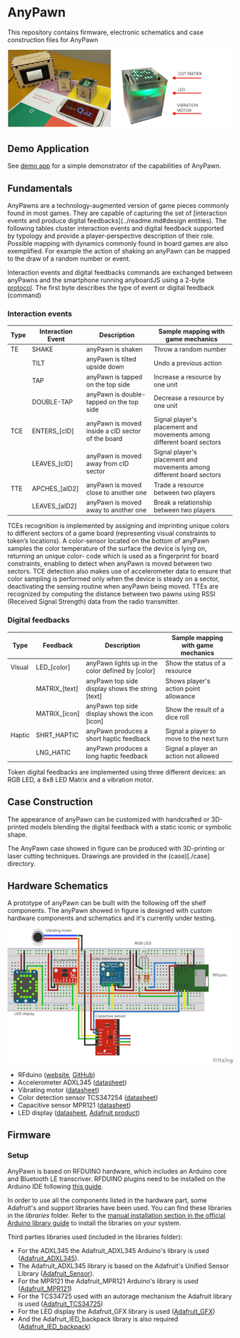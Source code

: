 # AnyPawn

This repository contains firmware, electronic schematics and case construction files for AnyPawn

![Photo](imgs/tokens.png)

## Demo Application
See [demo app](../games/demo-app) for a simple demonstrator of the capabilities of AnyPawn.

## Fundamentals

AnyPawns are a technology-augmented version of game pieces commonly found in most games. They are capable of capturing the set of [interaction events and produce digital feedbacks](../readme.md#design entities). The following tables cluster interaction events and digital feedback supported by typology and provide a player-perspective description of their role. Possible mapping with dynamics commonly found in board games are also exemplified. For example the action of shaking an anyPawn can be mapped to the draw of a random number or event.

Interaction events and digital feedbacks commands are exchanged between anyPawns and the smartphone running anyboardJS using a 2-byte [protocol](./firmware/anypawn/protocol.h). The first byte describes the type of event or digital feedback (command)

### Interaction events

| Type | Interaction Event | Description | Sample mapping with game mechanics |
|------|-----------|-------------|------------------------------------|
| TE | SHAKE | anyPawn is shaken | Throw a random number |
| | TILT | anyPawn is tilted upside down | Undo a previous action |
| | TAP | anyPawn is tapped on the top side | Increase a resource by one unit |
|	| DOUBLE-TAP | anyPawn is double-tapped on the top side | Decrease a resource by one unit |
| TCE | ENTERS\_[cID] | anyPawn is moved inside a cID sector of the board | Signal player's placement and movements among different board sectors |
| | LEAVES\_[cID] | anyPawn is moved away from cID sector | Signal player's placement and movements among different board sectors  |
|	TTE | APCHES\_[aID2] | anyPawn is moved close to another one | Trade a resource between two players |
| | LEAVES\_[aID2] | anyPawn is moved away to another one | Break a relationship between two players |

TCEs recognition is implemented by assigning and imprinting unique colors to different sectors of a game board (representing visual constraints to token’s locations). A color-sensor located on the bottom of anyPawn samples the color temperature of the surface the device is lying on, returning an unique color- code which is used as a fingerprint for board constraints, enabling to detect when anyPawn is moved between two sectors. TCE detection also makes use of accelerometer data to ensure that color sampling is performed only when the device is steady on a sector, deactivating the sensing routine when anyPawn being moved.
TTEs are recognized by computing the distance between two pawns using RSSI (Received Signal Strength) data from the radio transmitter.

### Digital feedbacks

| Type | Feedback | Description | Sample mapping with game mechanics |
|------|----------|-------------|------------------------------------|
| Visual | LED\_[color] | anyPawn lights up in the color defined by [color] | Show the status of a resource |
| | MATRIX\_[text] | anyPawn top side display shows the string [text] | Shows player's action point allowance |
| | MATRIX\_[icon] | anyPawn top side display shows the icon [icon]  | Show the result of a dice roll |
|Haptic| SHRT\_HAPTIC | anyPawn produces a short haptic feedback | Signal a player to move to the next turn |
|| LNG\_HATIC | anyPawn produces a long haptic feedback | Signal a player an action not allowed |

Token digital feedbacks are implemented using three different devices: an RGB LED, a 8x8 LED Matrix and a vibration motor.

## Case Construction

The appearance of anyPawn can be customized with handcrafted or 3D-printed models blending the digital feedback with a static iconic or symbolic shape.

The AnyPawn case showed in figure can be produced with 3D-printing or laser cutting techniques. Drawings are provided in the (case)[./case] directory.

## Hardware Schematics

A prototype of anyPawn can be built with the following off the shelf components. The anyPawn showed in figure is designed with custom hardware components and schematics and it's currently under testing.

![Schematic](imgs/schematic_fritzing.png)

* RFduino ([website](http://www.rfduino.com/), [GitHub](https://github.com/RFduino/RFduino))
* Accelerometer ADXL345 ([datasheet](http://www.analog.com/media/en/technical-documentation/data-sheets/ADXL345.pdf))
* Vibrating motor ([datasheet](https://www.sparkfun.com/datasheets/Robotics/310-101_datasheet.pdf))
* Color detection sensor TCS347254 ([datasheet](https://www.adafruit.com/datasheets/TCS34725.pdf))
* Capacitive sensor MPR121 ([datasheet](https://www.sparkfun.com/datasheets/Components/MPR121.pdf))
* LED display ([datasheet](https://www.sparkfun.com/datasheets/Components/MPR121.pdf), [Adafruit product](https://www.adafruit.com/products/870))

## Firmware

### Setup
AnyPawn is based on RFDUINO hardware, which includes an Arduino core and Bluetooth LE transcriver. RFDUINO plugins need to be installed on the Arduino IDE following [this guide](http://www.rfduino.com/wp-content/uploads/2015/08/RFduino-Quick-Start-Guide-08.21.15-11.40AM.pdf).

In order to use all the components listed in the hardware part, some Adafruit's and support libraries have been used. You can find these libraries in the *libraries* folder. Refer to the [manual installation section in the official Arduino library guide](https://www.arduino.cc/en/Guide/Libraries#toc5) to install the libraries on your system.

Third parties libraries used (included in the libraries folder):

- For the ADXL345 the Adafruit_ADXL345 Arduino's library is used ([Adafruit_ADXL345](https://github.com/adafruit/Adafruit_ADXL345)).
- The Adafruit_ADXL345 library is based on the Adafruit's Unified Sensor Library ([Adafruit_Sensor](https://github.com/adafruit/Adafruit_Sensor)).
- For the MPR121 the Adafruit_MPR121 Arduino's library is used ([Adafruit_MPR121](https://github.com/adafruit/Adafruit_MPR121_Library))
- For the TCS34725 used with an autorage mechanism the Adafruit library is used ([Adafruit_TCS34725](https://github.com/adafruit/Adafruit_TCS34725/tree/master/examples/tcs34725autorange))
- For the LED display the Adafruit_GFX library is used ([Adafruit_GFX](https://github.com/adafruit/Adafruit-GFX-Library))
- And the Adafruit_lED_backpack library is also required ([Adafruit_lED_backpack](https://github.com/adafruit/Adafruit-LED-Backpack-Library))
